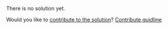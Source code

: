 
There is no solution yet.

Would you like to [contribute to the solution](https://github.com/BFEdev/BFE.dev-solutions/blob/main/typescript/implement-Pick-T-K_en.md)? [Contribute guidline](https://github.com/BFEdev/BFE.dev-solutions#how-to-contribute)
